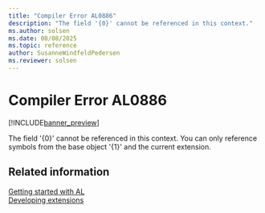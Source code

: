 ```yaml
---
title: "Compiler Error AL0886"
description: "The field '{0}' cannot be referenced in this context."
ms.author: solsen
ms.date: 08/08/2025
ms.topic: reference
author: SusanneWindfeldPedersen
ms.reviewer: solsen
---
```

[//]: # (START>DO_NOT_EDIT)
[//]: # (IMPORTANT:Do not edit any of the content between here and the END>DO_NOT_EDIT.)
[//]: # (Any modifications should be made in the .xml files in the ModernDev repo.)
# Compiler Error AL0886

[!INCLUDE[banner_preview](../includes/banner_preview.md)]

The field '{0}' cannot be referenced in this context. You can only reference symbols from the base object '{1}' and the current extension.


[//]: # (IMPORTANT: END>DO_NOT_EDIT)
## Related information  
[Getting started with AL](../devenv-get-started.md)  
[Developing extensions](../devenv-dev-overview.md)  
